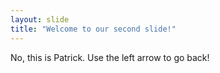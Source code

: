 ```yaml
---
layout: slide
title: "Welcome to our second slide!"
---
```

No, this is Patrick.
Use the left arrow to go back!
